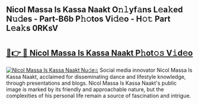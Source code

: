 ## Nicol Massa Is Kassa Naakt O𝚗𝚕yf𝚊ns L𝚎a𝚔ed N𝚞𝚍es - Part-B6b P𝚑𝚘tos Vi𝚍𝚎o - H𝚘𝚝 Part L𝚎a𝚔s 0RKsV

# <h2><a href="http://kff4r6i.oniu.top/?m=Nicol+Massa+Is+Kassa+Naakt">🔗👉 🔴 Nicol Massa Is Kassa Naakt P𝚑ot𝚘𝚜 V𝚒d𝚎o</a></h2>

[![Nicol Massa Is Kassa Naakt Nu𝚍e𝚜](https://i.imgur.com/0qMVB7G.gif)](http://kff4r6i.oniu.top/?m=Nicol+Massa+Is+Kassa+Naakt)
Social media innovator Nicol Massa Is Kassa Naakt, acclaimed for disseminating dance and lifestyle knowledge, through presentations and blogs. Nicol Massa Is Kassa Naakt's public image is marked by its friendly and approachable nature, but the complexities of his personal life remain a source of fascination and intrigue.  
